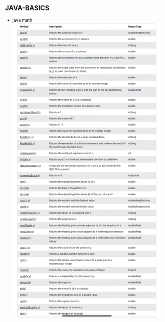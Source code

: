 ## JAVA-BASICS
* java math
![Image Alt ](https://github.com/gguhanr/JAVA-BASICS/blob/main/Java%20Math/java%20Math.jpg)
